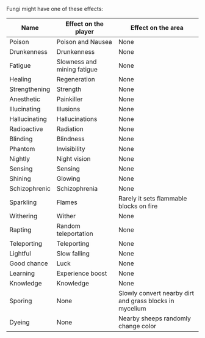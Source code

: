 Fungi might have one of these effects:

| Name | Effect on the player | Effect on the area |
| --- | --- | --- |
| Poison | Poison and Nausea | None |
| Drunkenness | Drunkenness | None |
| Fatigue | Slowness and mining fatigue | None |
| Healing | Regeneration | None |
| Strengthening | Strength | None |
| Anesthetic | Painkiller | None |
| Illucinating | Illusions | None |
| Hallucinating | Hallucinations | None |
| Radioactive | Radiation | None |
| Blinding | Blindness | None |
| Phantom | Invisibility | None |
| Nightly | Night vision | None |
| Sensing | Sensing | None |
| Shining | Glowing | None |
| Schizophrenic | Schizophrenia | None |
| Sparkling | Flames | Rarely it sets flammable blocks on fire |
| Withering | Wither | None |
| Rapting | Random teleportation | None |
| Teleporting | Teleporting | None |
| Lightful | Slow falling | None |
| Good chance | Luck | None |
| Learning | Experience boost | None |
| Knowledge | Knowledge | None |
| Sporing | None | Slowly convert nearby dirt and grass blocks in mycelium |
| Dyeing | None | Nearby sheeps randomly change color |
